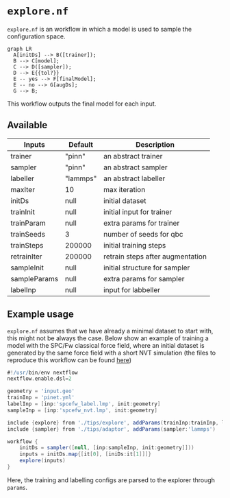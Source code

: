 #  `explore.nf`

`explore.nf` is an workflow in which a model is used to sample the configuration
space.

``` mermaid
graph LR
  A[initDs] --> B([trainer]);
  B --> C[model];
  C --> D([sampler]);
  D --> E{{tol?}} 
  E -- yes --> F[finalModel];
  E -- no --> G[augDs];
  G --> B;
```

This workflow outputs the final model for each input.

## Available

| Inputs       | Default  | Description                      |
|--------------|----------|----------------------------------|
| trainer      | "pinn"   | an abstract trainer              |
| sampler      | "pinn"   | an abstract sampler              |
| labeller     | "lammps" | an abstract labeller             |
| maxIter      | 10       | max iteration                    |
| initDs       | null     | initial dataset                  |
| trainInit    | null     | initial input for trainer        |
| trainParam   | null     | extra params for trainer         |
| trainSeeds   | 3        | number of seeds for qbc          |
| trainSteps   | 200000   | initial training steps           |
| retrainIter  | 200000   | retrain steps after augmentation |
| sampleInit   | null     | initial structure for sampler    |
| sampleParams | null     | extra params for sampler         |
| labelInp     | null     | input for labbeller              |


## Example usage

`explore.nf` assumes that we have already a minimal dataset to start with, this
might not be always the case. Below show an example of training a model with the
SPC/Fw classical force field, where an initial dataset is generated by the same
force field with a short NVT simulation (the files to reproduce this workflow
can be found [here](https://github.com/yqshao/tips/tree/master/demo/explore))

```groovy
#!/usr/bin/env nextflow
nextflow.enable.dsl=2

geometry = 'input.geo'
trainInp = 'pinet.yml'
labelInp = [inp:'spcefw_label.lmp', init:geometry]
sampleInp = [inp:'spcefw_nvt.lmp', init:geometry]

include {explore} from './tips/explore', addParams(trainInp:trainInp, labelInp:labelInp)
include {sampler} from './tips/adaptor', addParams(sampler:'lammps')

workflow {
    initDs = sampler([null, [inp:sampleInp, init:geometry]]))
    inputs = initDs.map{[it[0], [iniDs:it[1]]]}
    explore(inputs)
}
```

Here, the training and labelling configs are parsed to the explorer through
`params`.
